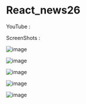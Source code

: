 # React_news26

YouTube : 

ScreenShots : 

![image](https://github.com/murali2601/React_news26/assets/89293722/82dd51cd-0954-432f-a98e-c396c8d16280)

![image](https://github.com/murali2601/React_news26/assets/89293722/a5804cfa-0c45-4cac-afdf-186eff43acbc)

![image](https://github.com/murali2601/React_news26/assets/89293722/3379fb9f-75eb-4b39-96e0-7de57ce2a210)

![image](https://github.com/murali2601/React_news26/assets/89293722/f7166810-b009-4d53-a44d-13c0947968d5)

![image](https://github.com/murali2601/React_news26/assets/89293722/d6820483-8184-4abd-ba87-d1293ecbd0d5)



